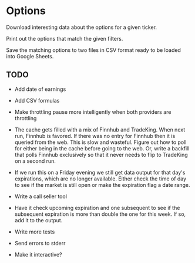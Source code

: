 # Options

Download interesting data about the options for a given ticker.

Print out the options that match the given filters.

Save the matching options to two files in CSV format ready to be loaded into Google Sheets.

## TODO

* Add date of earnings
* Add CSV formulas
* Make throttling pause more intelligently when both providers are throttling
* The cache gets filled with a mix of Finnhub and TradeKing. When next run, Finnhub is
  favored. If there was no entry for Finnhub then it is queried from the web. This is
  slow and wasteful. Figure out how to poll for either being in the cache before going
  to the web. Or, write a backfill that polls Finnhub exclusively so that it never needs
  to flip to TradeKing on a second run.
* If we run this on a Friday evening we still get data output for that day's expirations,
  which are no longer available. Either check the time of day to see if the market is
  still open or make the expiration flag a date range.

* Write a call seller tool
* Have it check upcoming expiration and one subsequent to see if the subsequent expiration
  is more than double the one for this week. If so, add it to the output.

* Write more tests

* Send errors to stderr
* Make it interactive?
